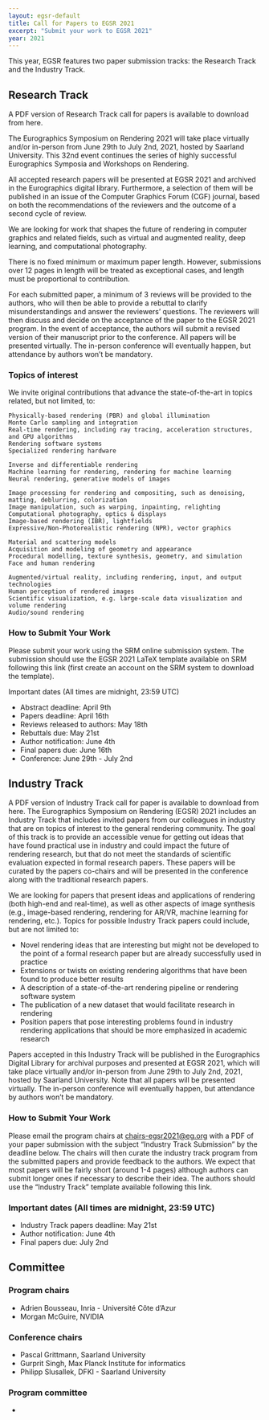 ```yaml
---
layout: egsr-default
title: Call for Papers to EGSR 2021
excerpt: "Submit your work to EGSR 2021"
year: 2021
---
```



This year, EGSR features two paper submission tracks: the Research Track and the Industry Track.


## Research Track

A PDF version of Research Track call for papers is available to download from here.

The Eurographics Symposium on Rendering 2021 will take place virtually and/or in-person from June 29th to July 2nd, 2021, hosted by Saarland University. This 32nd event continues the series of highly successful Eurographics Symposia and Workshops on Rendering.

All accepted research papers will be presented at EGSR 2021 and archived in the Eurographics digital library. Furthermore, a selection of them will be published in an issue of the Computer Graphics Forum (CGF) journal, based on both the recommendations of the reviewers and the outcome of a second cycle of review.

We are looking for work that shapes the future of rendering in computer graphics and related fields, such as virtual and augmented reality, deep learning, and computational photography.

There is no fixed minimum or maximum paper length. However, submissions over 12 pages in length will be treated as exceptional cases, and length must be proportional to contribution.

For each submitted paper, a minimum of 3 reviews will be provided to the authors, who will then be able to provide a rebuttal to clarify misunderstandings and answer the reviewers’ questions. The reviewers will then discuss and decide on the acceptance of the paper to the EGSR 2021 program. In the event of acceptance, the authors will submit a revised version of their manuscript prior to the conference. All papers will be presented virtually. The in-person conference will eventually happen, but attendance by authors won’t be mandatory.

### Topics of interest

We invite original contributions that advance the state-of-the-art in topics related, but not limited, to:

    Physically-based rendering (PBR) and global illumination
    Monte Carlo sampling and integration
    Real-time rendering, including ray tracing, acceleration structures, and GPU algorithms
    Rendering software systems
    Specialized rendering hardware

    Inverse and differentiable rendering
    Machine learning for rendering, rendering for machine learning
    Neural rendering, generative models of images

    Image processing for rendering and compositing, such as denoising, matting, deblurring, colorization
    Image manipulation, such as warping, inpainting, relighting
    Computational photography, optics & displays
    Image-based rendering (IBR), lightfields
    Expressive/Non-Photorealistic rendering (NPR), vector graphics

    Material and scattering models
    Acquisition and modeling of geometry and appearance
    Procedural modelling, texture synthesis, geometry, and simulation
    Face and human rendering

    Augmented/virtual reality, including rendering, input, and output technologies
    Human perception of rendered images
    Scientific visualization, e.g. large-scale data visualization and volume rendering
    Audio/sound rendering

### How to Submit Your Work

Please submit your work using the SRM online submission system. The submission should use the EGSR 2021 LaTeX template available on SRM following this link (first create an account on the SRM system to download the template).

Important dates (All times are midnight, 23:59 UTC)

- Abstract deadline: April 9th
- Papers deadline: April 16th
- Reviews released to authors: May 18th
- Rebuttals due: May 21st
- Author notification: June 4th
- Final papers due: June 16th
- Conference: June 29th - July 2nd

## Industry Track
A PDF version of Industry Track call for paper is available to download from here.
The Eurographics Symposium on Rendering (EGSR) 2021 includes an Industry Track that includes invited papers from our colleagues in industry that are on topics of interest to the general rendering community. The goal of this track is to provide an accessible venue for getting out ideas that have found practical use in industry and could impact the future of rendering research, but that do not meet the standards of scientific evaluation expected in formal research papers. These papers will be curated by the papers co-chairs and will be presented in the conference along with the traditional research papers.

We are looking for papers that present ideas and applications of rendering (both high-end and real-time), as well as other aspects of image synthesis (e.g., image-based rendering, rendering for AR/VR, machine learning for rendering, etc.). Topics for possible Industry Track papers could include, but are not limited to:

- Novel rendering ideas that are interesting but might not be developed to the point of a formal research paper but are already successfully used in practice
- Extensions or twists on existing rendering algorithms that have been found to produce better results
- A description of a state-of-the-art rendering pipeline or rendering software system
- The publication of a new dataset that would facilitate research in rendering
- Position papers that pose interesting problems found in industry rendering applications that should be more emphasized in academic research

Papers accepted in this Industry Track will be published in the Eurographics Digital Library for archival purposes and presented at EGSR 2021, which will take place virtually and/or in-person from June 29th to July 2nd, 2021, hosted by Saarland University. Note that all papers will be presented virtually. The in-person conference will eventually happen, but attendance by authors won’t be mandatory.

### How to Submit Your Work

Please email the program chairs at chairs-egsr2021@eg.org with a PDF of your paper submission with the subject “Industry Track Submission” by the deadline below. The chairs will then curate the industry track program from the submitted papers and provide feedback to the authors. We expect that most papers will be fairly short (around 1-4 pages) although authors can submit longer ones if necessary to describe their idea. The authors should use the “Industry Track” template available following this link.

### Important dates (All times are midnight, 23:59 UTC)

- Industry Track papers deadline: May 21st
- Author notification: June 4th
- Final papers due: July 2nd

## Committee

### Program chairs
- Adrien Bousseau, Inria - Université Côte d’Azur
- Morgan McGuire, NVIDIA

### Conference chairs
- Pascal Grittmann, Saarland University
- Gurprit Singh, Max Planck Institute for informatics
- Philipp Slusallek, DFKI - Saarland University

### Program committee
-
